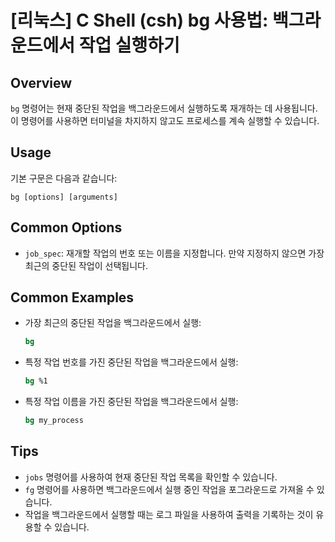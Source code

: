 # [리눅스] C Shell (csh) bg 사용법: 백그라운드에서 작업 실행하기

## Overview
`bg` 명령어는 현재 중단된 작업을 백그라운드에서 실행하도록 재개하는 데 사용됩니다. 이 명령어를 사용하면 터미널을 차지하지 않고도 프로세스를 계속 실행할 수 있습니다.

## Usage
기본 구문은 다음과 같습니다:
```
bg [options] [arguments]
```

## Common Options
- `job_spec`: 재개할 작업의 번호 또는 이름을 지정합니다. 만약 지정하지 않으면 가장 최근의 중단된 작업이 선택됩니다.

## Common Examples
- 가장 최근의 중단된 작업을 백그라운드에서 실행:
  ```csh
  bg
  ```

- 특정 작업 번호를 가진 중단된 작업을 백그라운드에서 실행:
  ```csh
  bg %1
  ```

- 특정 작업 이름을 가진 중단된 작업을 백그라운드에서 실행:
  ```csh
  bg my_process
  ```

## Tips
- `jobs` 명령어를 사용하여 현재 중단된 작업 목록을 확인할 수 있습니다.
- `fg` 명령어를 사용하면 백그라운드에서 실행 중인 작업을 포그라운드로 가져올 수 있습니다.
- 작업을 백그라운드에서 실행할 때는 로그 파일을 사용하여 출력을 기록하는 것이 유용할 수 있습니다.